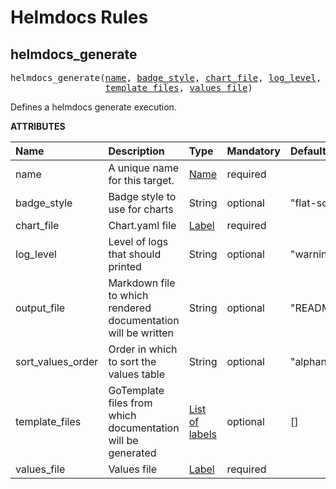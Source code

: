<!-- Generated with Stardoc: http://skydoc.bazel.build -->

# Helmdocs Rules

<a id="#helmdocs_generate"></a>

## helmdocs_generate

<pre>
helmdocs_generate(<a href="#helmdocs_generate-name">name</a>, <a href="#helmdocs_generate-badge_style">badge_style</a>, <a href="#helmdocs_generate-chart_file">chart_file</a>, <a href="#helmdocs_generate-log_level">log_level</a>, <a href="#helmdocs_generate-output_file">output_file</a>, <a href="#helmdocs_generate-sort_values_order">sort_values_order</a>,
                  <a href="#helmdocs_generate-template_files">template_files</a>, <a href="#helmdocs_generate-values_file">values_file</a>)
</pre>

Defines a helmdocs generate execution.

**ATTRIBUTES**


| Name  | Description | Type | Mandatory | Default |
| :------------- | :------------- | :------------- | :------------- | :------------- |
| <a id="helmdocs_generate-name"></a>name |  A unique name for this target.   | <a href="https://bazel.build/docs/build-ref.html#name">Name</a> | required |  |
| <a id="helmdocs_generate-badge_style"></a>badge_style |  Badge style to use for charts   | String | optional | "flat-square" |
| <a id="helmdocs_generate-chart_file"></a>chart_file |  Chart.yaml file   | <a href="https://bazel.build/docs/build-ref.html#labels">Label</a> | required |  |
| <a id="helmdocs_generate-log_level"></a>log_level |  Level of logs that should printed   | String | optional | "warning" |
| <a id="helmdocs_generate-output_file"></a>output_file |  Markdown file to which rendered documentation will be written   | String | optional | "README.md" |
| <a id="helmdocs_generate-sort_values_order"></a>sort_values_order |  Order in which to sort the values table   | String | optional | "alphanum" |
| <a id="helmdocs_generate-template_files"></a>template_files |  GoTemplate files from which documentation will be generated   | <a href="https://bazel.build/docs/build-ref.html#labels">List of labels</a> | optional | [] |
| <a id="helmdocs_generate-values_file"></a>values_file |  Values file   | <a href="https://bazel.build/docs/build-ref.html#labels">Label</a> | required |  |


